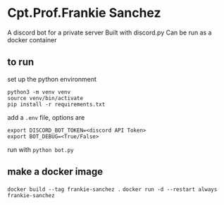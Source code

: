 # Cpt.Prof.Frankie Sanchez

A discord bot for a private server
Built with discord.py
Can be run as a docker container

## to run
set up the python environment
```
python3 -m venv venv
source venv/bin/activate
pip install -r requirements.txt
```
add a `.env` file, options are 
```
export DISCORD_BOT_TOKEN=<discord API Token>
export BOT_DEBUG=<True/False>
```

run with `python bot.py`

## make a docker image
`docker build --tag frankie-sanchez .`
`docker run -d --restart always frankie-sanchez`

